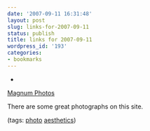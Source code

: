 ```yaml
---
date: '2007-09-11 16:31:48'
layout: post
slug: links-for-2007-09-11
status: publish
title: links for 2007-09-11
wordpress_id: '193'
categories:
- bookmarks
---
```



	
  * 
		

[Magnum Photos](http://www.magnumphotos.com/archive/C.aspx?VP=XSpecific_MAG.AgencyHome_VPage&pid=2K7O3R1VX08V)


		

There are some great photographs on this site.


		

(tags: [photo](http://del.icio.us/eob/photo) [aesthetics](http://del.icio.us/eob/aesthetics))


	



